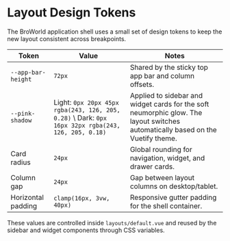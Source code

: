 # Layout Design Tokens

The BroWorld application shell uses a small set of design tokens to keep the new layout consistent across breakpoints.

| Token              | Value                                                                                               | Notes                                                                                                                           |
| ------------------ | --------------------------------------------------------------------------------------------------- | ------------------------------------------------------------------------------------------------------------------------------- |
| `--app-bar-height` | `72px`                                                                                              | Shared by the sticky top app bar and column offsets.                                                                            |
| `--pink-shadow`    | Light: `0px 20px 45px rgba(243, 126, 205, 0.28)` \\ Dark: `0px 16px 32px rgba(243, 126, 205, 0.18)` | Applied to sidebar and widget cards for the soft neumorphic glow. The layout switches automatically based on the Vuetify theme. |
| Card radius        | `24px`                                                                                              | Global rounding for navigation, widget, and drawer cards.                                                                       |
| Column gap         | `24px`                                                                                              | Gap between layout columns on desktop/tablet.                                                                                   |
| Horizontal padding | `clamp(16px, 3vw, 40px)`                                                                            | Responsive gutter padding for the shell container.                                                                              |

These values are controlled inside `layouts/default.vue` and reused by the sidebar and widget components through CSS variables.
